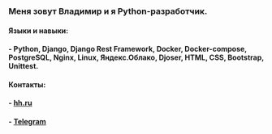 ### Меня зовут Владимир и я Python-разработчик.
#### Языки и навыки:  
#### - Python, Django, Django Rest Framework, Docker, Docker-compose, PostgreSQL, Nginx, Linux, Яндекс.Облако, Djoser, HTML, CSS, Bootstrap, Unittest.
#### Контакты:
#### - [hh.ru](https://hh.ru/resume/561e7507ff0b3f41f20039ed1f464c59746962?customDomain=1)
#### - [Telegram](https://t.me/es_zirael)
